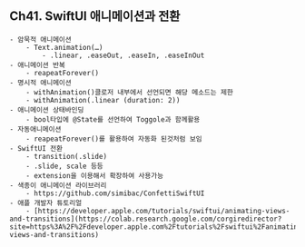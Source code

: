 ## Ch41. SwiftUI 애니메이션과 전환
    - 암묵적 애니메이션
        - Text.animation(…)
            - .linear, .easeOut, .easeIn, .easeInOut
    - 애니메이션 반복
        - reapeatForever()
    - 명시적 애니메이션
        - withAnimation()클로저 내부에서 선언되면 해당 메소드는 제한
        - withAnimation(.linear (duration: 2))
    - 애니메이션 상태바인딩
        - bool타입에 @State를 선언하여 Toggole과 함께활용
    - 자동애니메이션
        - reapeatForever()를 활용하여 자동화 된것처럼 보임
    - SwiftUI 전환
        - transition(.slide)
        - .slide, scale 등등
        - extension을 이용해서 확장하여 사용가능
    - 색종이 애니메이션 라이브러리
        - https://github.com/simibac/ConfettiSwiftUI
    - 애플 개발자 튜토리얼
        - [https://developer.apple.com/tutorials/swiftui/animating-views-and-transitions](https://colab.research.google.com/corgiredirector?site=https%3A%2F%2Fdeveloper.apple.com%2Ftutorials%2Fswiftui%2Fanimating-views-and-transitions)
